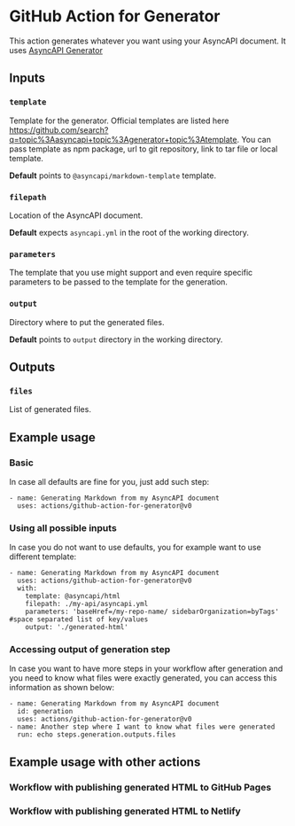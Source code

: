 # GitHub Action for Generator

This action generates whatever you want using your AsyncAPI document. It uses [AsyncAPI Generator](https://github.com/asyncapi/generator/)

## Inputs

### `template`

Template for the generator. Official templates are listed here https://github.com/search?q=topic%3Aasyncapi+topic%3Agenerator+topic%3Atemplate. You can pass template as npm package, url to git repository, link to tar file or local template.

**Default** points to `@asyncapi/markdown-template` template.

### `filepath`

Location of the AsyncAPI document.

**Default** expects `asyncapi.yml` in the root of the working directory.

### `parameters`

The template that you use might support and even require specific parameters to be passed to the template for the generation.

### `output`

Directory where to put the generated files.

**Default** points to `output` directory in the working directory.

## Outputs

### `files`

List of generated files.

## Example usage

### Basic

In case all defaults are fine for you, just add such step:

```
- name: Generating Markdown from my AsyncAPI document
  uses: actions/github-action-for-generator@v0
```

### Using all possible inputs

In case you do not want to use defaults, you for example want to use different template:

```
- name: Generating Markdown from my AsyncAPI document
  uses: actions/github-action-for-generator@v0
  with:
    template: @asyncapi/html
    filepath: ./my-api/asyncapi.yml
    parameters: 'baseHref=/my-repo-name/ sidebarOrganization=byTags' #space separated list of key/values
    output: './generated-html'
```

### Accessing output of generation step

In case you want to have more steps in your workflow after generation and you need to know what files were exactly generated, you can access this information as shown below:

```
- name: Generating Markdown from my AsyncAPI document
  id: generation
  uses: actions/github-action-for-generator@v0
- name: Another step where I want to know what files were generated
  run: echo steps.generation.outputs.files
```

## Example usage with other actions

### Workflow with publishing generated HTML to GitHub Pages

### Workflow with publishing generated HTML to Netlify
